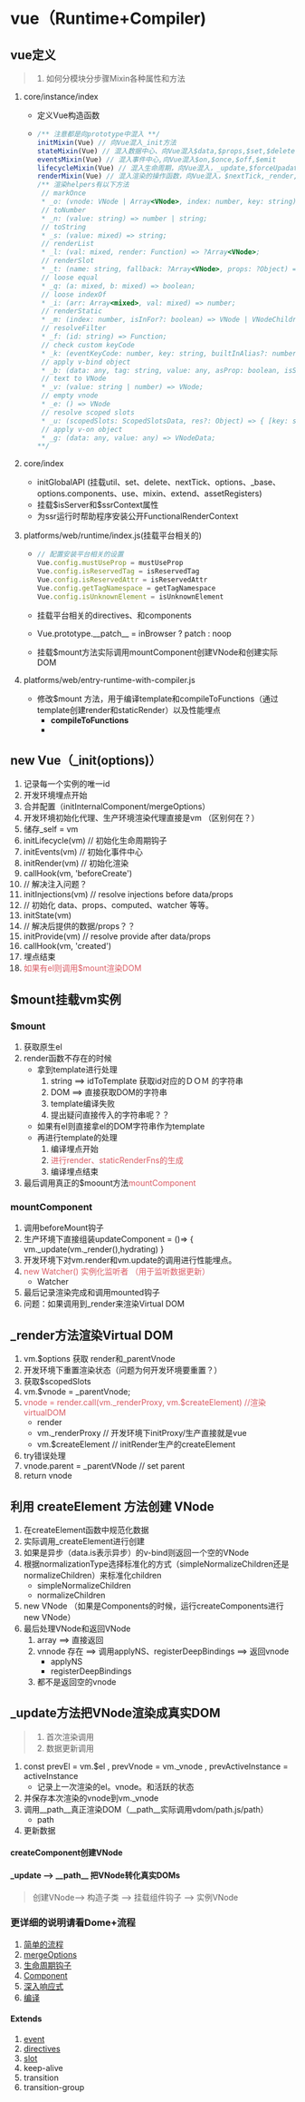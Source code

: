 # vue（Runtime+Compiler)

## vue定义

> 1. 如何分模块分步骤Mixin各种属性和方法

1. core/instance/index

   - 定义Vue构造函数

   - ```javascript
     /** 注意都是向prototype中混入 **/
     initMixin(Vue) // 向Vue混入_init方法
     stateMixin(Vue) // 混入数据中心、向Vue混入$data,$props,$set,$delete,$watch
     eventsMixin(Vue) // 混入事件中心,向Vue混入$on,$once,$off,$emit
     lifecycleMixin(Vue) // 混入生命周期，向Vue混入，_update,$forceUpadate,$destroy
     renderMixin(Vue) // 混入渲染的操作函数，向Vue混入，$nextTick,_render,并且安装渲染助手
     /** 渲染helpers有以下方法
      // markOnce
      * _o: (vnode: VNode | Array<VNode>, index: number, key: string) => VNode | VNodeChildren;
      // toNumber
      * _n: (value: string) => number | string;
      // toString
      * _s: (value: mixed) => string;
      // renderList
      * _l: (val: mixed, render: Function) => ?Array<VNode>;
      // renderSlot
      * _t: (name: string, fallback: ?Array<VNode>, props: ?Object) => ?Array<VNode>;
      // loose equal
      * _q: (a: mixed, b: mixed) => boolean;
      // loose indexOf
      * _i: (arr: Array<mixed>, val: mixed) => number;
      // renderStatic
      * _m: (index: number, isInFor?: boolean) => VNode | VNodeChildren;
      // resolveFilter
      * _f: (id: string) => Function;
      // check custom keyCode
      * _k: (eventKeyCode: number, key: string, builtInAlias?: number | Array<number>, eventKeyName?: string) => ?boolean;
      // apply v-bind object
      * _b: (data: any, tag: string, value: any, asProp: boolean, isSync?: boolean) => VNodeData;
      // text to VNode
      * _v: (value: string | number) => VNode;
      // empty vnode
      * _e: () => VNode
      // resolve scoped slots
      * _u: (scopedSlots: ScopedSlotsData, res?: Object) => { [key: string]: Function };
      // apply v-on object
      * _g: (data: any, value: any) => VNodeData;
     **/
     ```

2. core/index

   - initGlobalAPI (挂载util、set、delete、nextTick、options、_base、options.components、use、mixin、extend、assetRegisters)
   - 挂载\$isServer和\$ssrContext属性
   - 为ssr运行时帮助程序安装公开FunctionalRenderContext

3. platforms/web/runtime/index.js(挂载平台相关的)

   - ```javascript
     // 配置安装平台相关的设置
     Vue.config.mustUseProp = mustUseProp
     Vue.config.isReservedTag = isReservedTag
     Vue.config.isReservedAttr = isReservedAttr
     Vue.config.getTagNamespace = getTagNamespace
     Vue.config.isUnknownElement = isUnknownElement
     ```

   - 挂载平台相关的directives、和components

   - Vue.prototype.\__patch\_\_ = inBrowser ? patch : noop

   - 挂载$mount方法实际调用mountComponent创建VNode和创建实际DOM

4. platforms/web/entry-runtime-with-compiler.js

   - 修改$mount 方法，用于编译template和compileToFunctions（通过template创建render和staticRender）以及性能埋点
     - **compileToFunctions**
     - 

## new Vue（_init(options)）

1. 记录每一个实例的唯一id
2. 开发环境埋点开始
3. 合并配置（initInternalComponent/mergeOptions）
4. 开发环境初始化代理、生产环境渲染代理直接是vm （区别何在？）
5. 储存_self = vm
6. initLifecycle(vm) // 初始化生命周期钩子
7.  initEvents(vm) // 初始化事件中心
8.  initRender(vm) // 初始化渲染
9.  callHook(vm, 'beforeCreate')
10.  // 解决注入问题？
11. initInjections(vm) // resolve injections before data/props
12. // 初始化 data、props、computed、watcher 等等。
13. initState(vm)
14.  // 解决后提供的数据/props？？
15. initProvide(vm) // resolve provide after data/props
16. callHook(vm, 'created')
17. 埋点结束
18. <font color=#DB5C64>如果有el则调用$mount渲染DOM</font>

## $mount挂载vm实例

### $mount

1. 获取原生el
2. render函数不存在的时候
   - 拿到template进行处理
     1. string ==> idToTemplate 获取id对应的ＤＯＭ 的字符串
     2. DOM ==> 直接获取DOM的字符串
     3. template编译失败
     4. 提出疑问直接传入的字符串呢？？
   - 如果有el则直接拿el的DOM字符串作为template
   - 再进行template的处理
     1. 编译埋点开始
     2. <font color=#DB5C64>进行render、staticRenderFns的生成</font>
     3. 编译埋点结束
3. 最后调用真正的$moount方法<font color=#DB5C64>mountComponent</font>

### mountComponent

1. 调用beforeMount钩子
2. 生产环境下直接组装updateComponent = ()=> { vm._update(vm._render(),hydrating) }
3. 开发环境下对vm.render和vm.update的调用进行性能埋点。
4. <font color=#DB5C64>new Watcher() 实例化监听者 （用于监听数据更新）</font>
   - Watcher
5. 最后记录渲染完成和调用mounted钩子
6. 问题：如果调用到_render来渲染Virtual DOM

## _render方法渲染Virtual DOM

1. vm.$options 获取 render和_parentVnode
2. 开发环境下重置渲染状态（问题为何开发环境要重置？）
3. 获取$scopedSlots
4. vm.$vnode = _parentVnode;
5. <font color=#DB5C64>vnode = render.call(vm._renderProxy, vm.$createElement) //渲染virtualDOM</font>
   - render
   - vm._renderProxy // 开发环境下initProxy/生产直接就是vue
   - vm.$createElement // initRender生产的createElement
6. try错误处理
7. vnode.parent = _parentVNode // set parent
8. return vnode

## 利用 createElement 方法创建 VNode

1. 在createElement函数中规范化数据
2. 实际调用_createElement进行创建
3. 如果是异步（data.is表示异步）的v-bind则返回一个空的VNode
4. 根据normalizationType选择标准化的方式（simpleNormalizeChildren还是normalizeChildren）来标准化children
   - simpleNormalizeChildren
   - normalizeChildren
5. new VNode （如果是Components的时候，运行createComponents进行 new VNode）
6. 最后处理VNode和返回VNode
   1. array ==> 直接返回
   2. vnnode 存在 ==> 调用applyNS、registerDeepBindings ==> 返回vnode
      - applyNS
      - registerDeepBindings
   3. 都不是返回空的vnode

## _update方法把VNode渲染成真实DOM

> 1. 首次渲染调用
> 2. 数据更新调用

1. const prevEl = vm.$el , prevVnode = vm._vnode , prevActiveInstance = activeInstance
   - 记录上一次渲染的el。vnode。和活跃的状态
2. 并保存本次渲染的vnode到vm._vnode
3. 调用__path\_\_真正渲染DOM（\_\_path\_\_实际调用vdom/path.js/path）
   - path
4. 更新数据

#### createComponent创建VNode
#### _update  --> __path\_\_ 把VNode转化真实DOMs

> 创建VNode--> 构造子类 --> 挂载组件钩子 --> 实例VNode

### 更详细的说明请看Dome+流程

1. [简单的流程](./logical-thinking/Markdown/简单的流程.md)
2. [mergeOptions](./logical-thinking/Markdown/合并配置.md)
3. [生命周期钩子](./logical-thinking/Markdown/callHook.md)
4. [Component](./logical-thinking/Markdown/Component.md)
5. [深入响应式](./logical-thinking/Markdown/深入响应式.md)
6. [编译](./logical-thinking/Markdown/编译.md)

#### Extends
1. [event](./logical-thinking/Markdown/extends/event.md)
2. [directives](./logical-thinking/Markdown/extends/directives.md)
3. [slot](./logical-thinking/Markdown/extends/slot.md)
4. keep-alive
5. transition
6. transition-group



